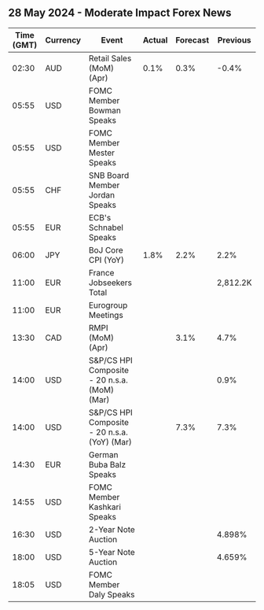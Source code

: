 ## 28 May 2024 - Moderate Impact Forex News

| Time (GMT) | Currency | Event | Actual | Forecast | Previous |
|------|----------|-------|--------|----------|----------|
| 02:30 | AUD | Retail Sales (MoM) (Apr) | 0.1% | 0.3% | -0.4% |
| 05:55 | USD | FOMC Member Bowman Speaks |  |  |  |
| 05:55 | USD | FOMC Member Mester Speaks |  |  |  |
| 05:55 | CHF | SNB Board Member Jordan Speaks |  |  |  |
| 05:55 | EUR | ECB's Schnabel Speaks |  |  |  |
| 06:00 | JPY | BoJ Core CPI (YoY) | 1.8% | 2.2% | 2.2% |
| 11:00 | EUR | France Jobseekers Total |  |  | 2,812.2K |
| 11:00 | EUR | Eurogroup Meetings |  |  |  |
| 13:30 | CAD | RMPI (MoM) (Apr) |  | 3.1% | 4.7% |
| 14:00 | USD | S&P/CS HPI Composite - 20 n.s.a. (MoM) (Mar) |  |  | 0.9% |
| 14:00 | USD | S&P/CS HPI Composite - 20 n.s.a. (YoY) (Mar) |  | 7.3% | 7.3% |
| 14:30 | EUR | German Buba Balz Speaks |  |  |  |
| 14:55 | USD | FOMC Member Kashkari Speaks |  |  |  |
| 16:30 | USD | 2-Year Note Auction |  |  | 4.898% |
| 18:00 | USD | 5-Year Note Auction |  |  | 4.659% |
| 18:05 | USD | FOMC Member Daly Speaks |  |  |  |
